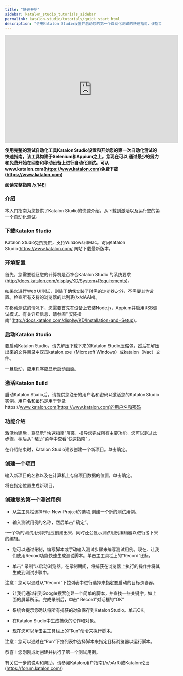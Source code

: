 ```yaml
---
title: "快速开始"
sidebar: katalon_studio_tutorials_sidebar
permalink: katalon-studio/tutorials/quick_start.html
description: "使用Katalon Studio设置并启动您的第一个自动化测试的快速指南，该指南帮助您立即在web和移动上开始自动化测试"
---
```

<iframe width="560" height="349" src="https://www.youtube.com/embed/Q80JTXYIteU?autoplay=1" frameborder="0" allowfullscreen="allowfullscreen">&nbsp;</iframe>

**使用完整的测试自动化工具Katalon Studio设置和开始您的第一次自动化测试的快速指南，该工具构建于Selenium和Appium之上。您现在可以 通过最少的努力和免费开始在网络和移动设备上进行自动化测试。可从www.katalon.com(https://www.katalon.com)免费下载(https://www.katalon.com)**

**阅读完整指南 [/x/l4Ei](/x/l4Ei)**

### 介绍

本入门指南为您提供了Katalon Studio的快速介绍，从下载到激活以及运行您的第一个自动化测试。

### 下载Katalon Studio

Katalon Studio免费提供，支持Windows和Mac。访问Katalon Studio(https://www.katalon.com/)网站下载最新版本。 

### 环境配置

首先，您需要验证您的计算机是否符合Katalon Studio 的系统要求(http://docs.katalon.com/display/KD/System+Requirements)。

如果您进行Web UI测试，则除了确保安装了所需的浏览器之外，不需要其他设置。检查所有支持的浏览器的此列表(/x/dAAM)。

在移动测试的情况下，您需要首先在设备上安装Node.js，Appium并启用USB调试模式。有关详细信息，请参阅“ 安装指南”(http://docs.katalon.com/display/KD/Installation+and+Setup)。

### 启动Katalon Studio

要启动Katalon Studio，请先解压下载下来的Katalon Studio压缩包，然后在解压出来的文件目录中双击katalon.exe（Microsoft Windows）或katalon（Mac）文件。

一旦启动，应用程序应显示启动画面。

### 激活Katalon Build

启动Katalon Studio后，请提供您注册的用户名和密码以激活您的Katalon Studio实例。用户名和密码是用于登录https://www.katalon.com(https://www.katalon.com)的用户名和密码 

### 功能介绍

激活构建后，将显示“ 快速指南”屏幕，指导您完成所有主要功能。您可以跳过此步骤，稍后从“ 帮助”菜单中查看“快速指南” 。

在介绍结束时，Katalon Studio建议创建一个新项目。单击确定。

### 创建一个项目

输入新项目的名称以及在计算机上存储项目数据的位置。单击确定。

将在指定位置生成新项目。

### 创建您的第一个测试用例

- 从主工具栏选择File-New-Project的选项,创建一个新的测试用例。

- 输入测试用例的名称，然后单击“ 确定”。

-一个新的测试用例将相应创建出来。同时还会显示测试用例编辑器以进行接下来的编辑。

- 您可以通过录制，编写脚本或手动输入测试步骤来编写测试用例。现在，让我们使用Record功能快速生成测试脚本。单击主工具栏上的“Record”图标。

- 单击“ 录制”以启动浏览器。在录制期间，将捕获在浏览器上执行的操作并将其生成到测试步骤中。

注意：您可以通过从“Record”下拉列表中进行选择来指定要启动的目标浏览器。

- 让我们通过转到Google搜索创建一个简单的脚本，并查找一些关键字，如上面的屏幕所示。完成录制后，单击“ Record”对话框的“OK”

- 系统会提示您确认将所有捕获的对象保存到Katalon Studio。单击OK。

- 在Katalon Studio中生成捕获的动作和对象。

- 现在您可以单击主工具栏上的“Run”命令来执行脚本。

注意：您可以通过在“Run”下拉列表中选择脚本来指定目标浏览器以运行脚本。

恭喜！您刚刚成功创建并执行了第一个测试用例。

有关进一步的说明和帮助，请参阅Katalon用户指南(/x/oArR)或Katalon论坛(https://forum.katalon.com/)
